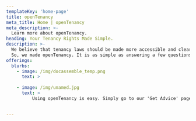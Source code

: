 ```yaml
---
templateKey: 'home-page'
title: openTenancy
meta_title: Home | openTenancy
meta_description: >-
  Learn more about openTenancy.
heading: Your Tenancy Rights Made Simple. 
description: >-
  We believe that tenancy laws should be made more accessible and clear for everyone, regardless of legal experience. 
  So, we made openTenancy. It is as simple as answering a few questions, at the end of which you will walk away with relevant advice - pointing out the legal basis for the advice, and your suggested next steps. openTenancy is completely free, aimed at ensuring everyone has equal access to enforce their rights. 
offerings:
  blurbs:
    - image: /img/docassemble_temp.png
      text: > 
          
    - image: /img/unamed.jpg
      text: > 
          Using openTenancy is easy. Simply go to our 'Get Advice' page and answer a few simple questions, and you'll walk away with a simple document detailing the relevant law and our advice for next steps, all written simply. 

      
---
```

